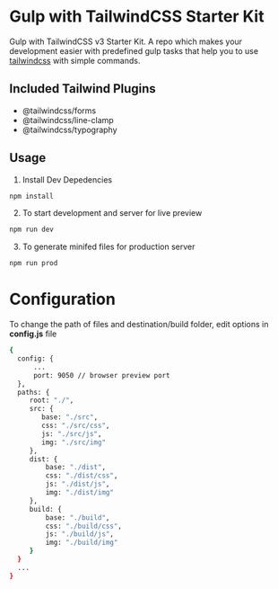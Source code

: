 # Gulp with TailwindCSS Starter Kit

Gulp with TailwindCSS v3 Starter Kit.
A repo which makes your development easier with predefined gulp tasks that help you to use [tailwindcss](https://github.com/tailwindcss/tailwindcss) with simple commands.

## Included Tailwind Plugins

- @tailwindcss/forms
- @tailwindcss/line-clamp
- @tailwindcss/typography

## Usage

1. Install Dev Depedencies

```sh
npm install
```

2. To start development and server for live preview

```sh
npm run dev
```

3. To generate minifed files for production server

```sh
npm run prod
```

# Configuration

To change the path of files and destination/build folder, edit options in **config.js** file

```sh
{
  config: {
      ...
      port: 9050 // browser preview port
  },
  paths: {
     root: "./",
     src: {
        base: "./src",
        css: "./src/css",
        js: "./src/js",
        img: "./src/img"
     },
     dist: {
         base: "./dist",
         css: "./dist/css",
         js: "./dist/js",
         img: "./dist/img"
     },
     build: {
         base: "./build",
         css: "./build/css",
         js: "./build/js",
         img: "./build/img"
     }
  }
  ...
}
```
